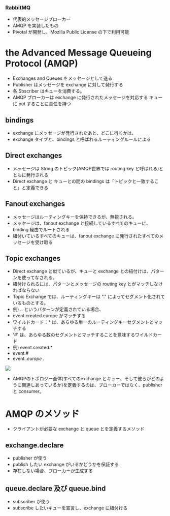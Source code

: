 ###  RabbitMQ
* 代表的メッセージブローカー
* AMQP を実装したもの
* Pivotal が開発し、Mozilla Public License の下で利用可能

# the Advanced Message Queueing Protocol (AMQP)
* Exchanges and Queues をメッセージとして送る
* Publisher はメッセージを exchange に対して発行する
* 各 Sbscriber はキューを消費する。
* AMQP ブローカーは exchange に発行されたメッセージを対応する キューに put することに責任を持つ

## bindings
* exchange にメッセージが発行されたあと、どこに行くかは、
* exchange タイプと、bindings と呼ばれるルーティングルールによる


## Direct exchanges
* メッセージは String のトピック(AMQP世界では routing key と呼ばれる)とともに発行される
* Direct exchange と キューとの間の bindings は「トピックと一致すること」と定義できる

## Fanout exchanges
* メッセージはルーティングキーを保持できるが、無視される。
* メッセージは、fanout exchange と接続しているすべてのキューに、binding 経由でルートされる
* 紐付いているすべてのキューは、fanout exchange に発行されたすべてのメッセージを受け取る


## Topic exchanges
* Direct exchange と似ているが、キューと exchange との紐付けは、パターンを使ってなされる。
* 紐付けられるには、パターンとメッセージの routing key とがマッチしなければならない
* Topic Exchange では、ルーティングキーは "." によってセグメント化されているものとする。
* 例) <entityname>.<state-change>.<location> というパターンが定義されている場合、
* event.created.europe がマッチする
* ワイルドカード：* は、あらゆる単一のルーティングキーセグメントとマッチする
* '#' は、あらゆる数のセグメントとマッチすることを意味するワイルドカード
* 例) event.created.*
* event.#
* event.*.europe
.*

![](/Users/yasuakishibata/Google_Drive/Referenced_by_markdown/sdfjasldkfjad.png)
* AMQPのトポロジー全体(すべてのexchange とキュー、そして彼らがどのように関連しあっているか)を定義するのは、ブローカーではなく、publisher と consumer。

# AMQP のメソッド
* クライアントが必要な exchange と queue とを定義するメソッド

## exchange.declare
* publisher が使う
* publish したい exchange がいるかどうかを保証する
* 存在しない場合、ブローカーが生成する

## queue.declare 及び queue.bind
* subscriber が使う
* subscribe したいキューを宣言し、exchange に紐付ける
